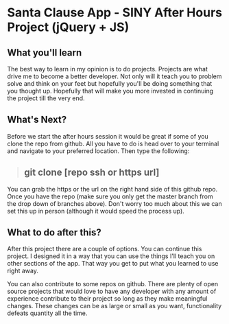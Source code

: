 Santa Clause App - SINY After Hours Project (jQuery + JS)
====================

What you'll learn
---------------------
The best way to learn in my opinion is to do projects. Projects are what drive me to become a better developer. Not only will it teach you to problem solve and think on your feet but hopefully you'll be doing something that you thought up. Hopefully that will make you more invested in continuing the project till the very end.

What's Next?
---------------------
Before we start the after hours session it would be great if some of you clone the repo from github. All you have to do is head over to your terminal and navigate to your preferred location. Then type the following:

> ## git clone [repo ssh or https url]

You can grab the https or the url on the right hand side of this github repo. Once you have the repo (make sure you only get the master branch from the drop down of branches above). Don't worry too much about this we can set this up in person (although it would speed the process up).

What to do after this?
-----------------------
After this project there are a couple of options. You can continue this project. I designed it in a way that you can use the things I'll teach you on other sections of the app. That way you get to put what you learned to use right away. 

You can also contribute to some repos on github. There are plenty of open source projects that would love to have any developer with any amount of experience contribute to their project so long as they make meaningful changes. These changes can be as large or small as you want, functionality defeats quantity all the time.

